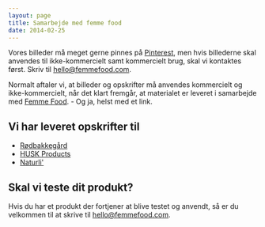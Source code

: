 ```yaml
---
layout: page
title: Samarbejde med femme food
date: 2014-02-25
---
```


Vores billeder må meget gerne pinnes på [Pinterest](https://www.pinterest.com/),
men hvis billederne skal anvendes til ikke-kommercielt samt kommercielt brug, skal vi
kontaktes først. Skriv til <hello@femmefood.com>.

Normalt aftaler vi, at billeder og opskrifter må anvendes kommercielt og
ikke-kommercielt, når det klart fremgår, at materialet er leveret i samarbejde
med [Femme Food](http://www.femmefood.com/). - Og ja, helst med et link.

## Vi har leveret opskrifter til

- [Rødbakkegård](http://roedbakkegaard.dk/)
- [HUSK Products](http://husk.dk/)
- [Naturli'](http://www.naturli-foods.dk/)

## Skal vi teste dit produkt?

Hvis du har et produkt der fortjener at blive testet og anvendt, så er du
velkommen til at skrive til <hello@femmefood.com>.
